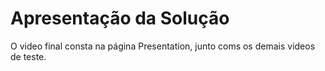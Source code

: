 # Apresentação da Solução

O video final consta na página Presentation, junto coms os demais videos de teste.
